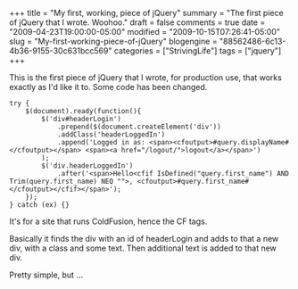 +++
title = "My first, working, piece of jQuery"
summary = "The first piece of jQuery that I wrote. Woohoo."
draft = false
comments = true
date = "2009-04-23T19:00:00-05:00"
modified = "2009-10-15T07:26:41-05:00"
slug = "My-first-working-piece-of-jQuery"
blogengine = "88562486-6c13-4b36-9155-30c631bcc569"
categories = ["StrivingLife"]
tags = ["jquery"]
+++

<p>This is the first piece of jQuery that I wrote, for production use, that works exactly as I'd like it to. Some code has been changed.</p>
<pre class="code"><code class="js">try {
	$(document).ready(function(){
		$('div#headerLogin')
			.prepend($(document.createElement('div'))
			.addClass('headerLoggedIn')
			.append('Logged in as: &lt;span&gt;&lt;cfoutput&gt;#query.displayName#&lt;/cfoutput&gt;&lt;/span&gt; &lt;span&gt;&lt;a href="/logout/"&gt;logout&lt;/a&gt;&lt;/span&gt;')
		);
		$('div.headerLoggedIn')
			.after('&lt;span&gt;Hello&lt;cfif IsDefined("query.first_name") AND Trim(query.first_name) NEQ ""&gt;, &lt;cfoutput&gt;#query.first_name#&lt;/cfoutput&gt;&lt;/cfif&gt;&lt;/span&gt;');
	});
} catch (ex) {}</code></pre>
<p>It's for a site that runs ColdFusion, hence the CF tags.</p>
<p>Basically it finds the div with an id of headerLogin and adds to that a new div, with a class and some text. Then additional text is added to that new div.</p>
<p>Pretty simple, but ...</p>

